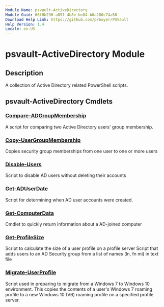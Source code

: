 ```yaml
---
Module Name: psvault-ActiveDirectory
Module Guid: 66f0b290-a051-4b8e-be84-b0a280c74a50
Download Help Link: https://github.com/prboyer/PSVault
Help Version: 1.4
Locale: en-US
---
```

# psvault-ActiveDirectory Module
## Description
A collection of Active Directory related PowerShell scripts.
## psvault-ActiveDirectory Cmdlets
### [Compare-ADGroupMembership](Docs/Compare-ADGroupMembership.md)
A script for comparing two Active Directory users' group membership.
### [Copy-UserGroupMembership](Docs/Copy-UserGroupMembership.md)
Copies security group memberships from one user to one or more users
### [Disable-Users](Docs/Disable-Users.md)
Script to disable AD users without deleting their accounts
### [Get-ADUserDate](Docs/Get-ADUserDate.md)
Script for determining when AD user accounts were created.
### [Get-ComputerData](Docs/Get-ComputerData.md)
Cmdlet to quickly return information about a AD-joined computer
### [Get-ProfileSize](Docs/Get-ProfileSize.md)
Script to calculate the size of a user profile on a profile server
Script that adds users to an AD Security group from a list of names (ln, fn mi) in text file
### [Migrate-UserProfile](Docs/Migrate-UserProfile.md)
Script used in preparing to migrate from a Windows 7 to Windows 10 environment.
This copies the contents of a user's Windows 7 roaming profile to a new Windows 10 (V6) roaming profile on a specified profile server.
